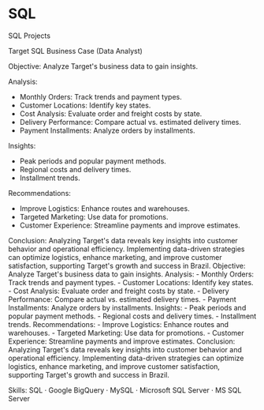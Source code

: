 # SQL
SQL Projects

Target SQL Business Case (Data Analyst)

Objective: Analyze Target's business data to gain insights. 

Analysis: 
- Monthly Orders: Track trends and payment types. 
- Customer Locations: Identify key states. 
- Cost Analysis: Evaluate order and freight costs by state. 
- Delivery Performance: Compare actual vs. estimated delivery times. 
- Payment Installments: Analyze orders by installments. 

Insights: 
- Peak periods and popular payment methods. 
- Regional costs and delivery times. 
- Installment trends. 

Recommendations: 
- Improve Logistics: Enhance routes and warehouses. 
- Targeted Marketing: Use data for promotions. 
- Customer Experience: Streamline payments and improve estimates. 

Conclusion: Analyzing Target's data reveals key insights into customer behavior and operational efficiency. Implementing data-driven strategies can optimize logistics, enhance marketing, and improve customer satisfaction, supporting Target's growth and success in Brazil.
Objective: Analyze Target's business data to gain insights. Analysis: - Monthly Orders: Track trends and payment types. - Customer Locations: Identify key states. - Cost Analysis: Evaluate order and freight costs by state. - Delivery Performance: Compare actual vs. estimated delivery times. - Payment Installments: Analyze orders by installments. Insights: - Peak periods and popular payment methods. - Regional costs and delivery times. - Installment trends. Recommendations: - Improve Logistics: Enhance routes and warehouses. - Targeted Marketing: Use data for promotions. - Customer Experience: Streamline payments and improve estimates. Conclusion: Analyzing Target's data reveals key insights into customer behavior and operational efficiency. Implementing data-driven strategies can optimize logistics, enhance marketing, and improve customer satisfaction, supporting Target's growth and success in Brazil. 

Skills: SQL · Google BigQuery · MySQL · Microsoft SQL Server · MS SQL Server

